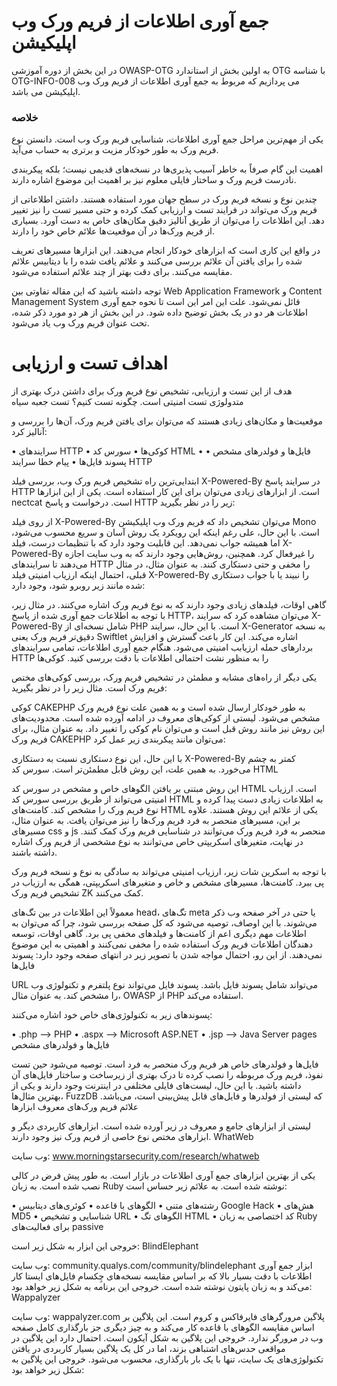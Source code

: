 # جمع آوری اطلاعات از فریم ورک وب اپلیکیشن

در این بخش از دوره آموزشی OWASP-OTG به اولین بخش از استاندارد OTG با شناسه OTG-INFO-008 می پردازیم که مربوط به جمع آوری اطلاعات از فریم ورک وب اپلیکیشن می باشد.
### خلاصه

یکی از مهم‌ترین مراحل جمع آوری اطلاعات، شناسایی فریم ورک وب است. دانستن نوع فریم ورک به طور خودکار مزیت و برتری به حساب می‌آید.

اهمیت این گام صرفاً به خاطر آسیب پذیری‌ها در نسخه‌های قدیمی نیست؛ بلکه پیکربندی نادرست فریم ورک و ساختار فایلی معلوم نیز بر اهمیت این موضوع اشاره دارند.

چندین نوع و نسخه فریم ورک در سطح جهان مورد استفاده هستند. داشتن اطلاعاتی از فریم ورک می‌تواند در فرایند تست و ارزیابی کمک کرده و حتی مسیر تست را نیز تغییر دهد. این اطلاعات را می‌توان از طریق آنالیز دقیق مکان‌های خاص به دست آورد. بسیاری از فریم ورک‌ها در آن موقعیت‌ها علائم خاص خود را دارند.

در واقع این کاری است که ابزارهای خودکار انجام می‌دهند. این ابزارها مسیرهای تعریف شده را برای یافتن آن علائم بررسی می‌کنند و علائم یافت شده را با دیتابیس علائم مقایسه می‌کنند. برای دقت بهتر از چند علائم استفاده می‌شود.

توجه داشته باشید که این مقاله تفاوتی بین Web Application Framework و Content Management System قائل نمی‌شود. علت این امر این است تا نحوه جمع آوری اطلاعات هر دو در یک بخش توضیح داده شود. در این بخش از هر دو مورد ذکر شده، تحت عنوان فریم ورک وب یاد می‌شود.
# اهداف تست و ارزیابی

هدف از این تست و ارزیابی، تشخیص نوع فریم ورک برای داشتن درک بهتری از متدولوژی تست امنیتی است.
چگونه تست کنیم؟
تست جعبه سیاه

موقعیت‌ها و مکان‌های زیادی هستند که می‌توان برای یافتن فریم ورک، آن‌ها را بررسی و آنالیز کرد:

• سرایندهای HTTP
• کوکی‌ها
• سورس کد HTML
• فایل‌ها و فولدرهای مشخص
• پسوند فایل‌ها
• پیام خطا
سرایند HTTP

ابتدایی‌ترین راه تشخیص فریم ورک وب، بررسی فیلد X-Powered-By در سرایند پاسخ HTTP است. از ابزارهای زیادی می‌توان برای این کار استفاده است. یکی از این ابزارها nectcat است. درخواست و پاسخ HTTP زیر را در نظر بگیرید:

از روی فیلد X-Powered-By می‌توان تشخیص داد که فریم ورک وب اپلیکیشن Mono است. با این حال، علی رغم اینکه این رویکرد یک روش آسان و سریع محسوب می‌شود، اما همیشه جواب نمی‌دهد. این قابلیت وجود دارد که با تنظیمات درست، فیلد X-Powered-By را غیرفعال کرد. همچنین، روش‌هایی وجود دارند که به وب سایت اجازه می‌دهند تا سرایندهای HTTP را مخفی و حتی دستکاری کنند. به عنوان مثال، در مثال قبلی، احتمال اینکه ارزیاب امنیتی فیلد X-Powered-By را نبیند یا با جواب دستکاری شده مانند زیر روبرو شود، وجود دارد:

گاهی اوقات، فیلدهای زیادی وجود دارند که به نوع فریم ورک اشاره می‌کنند. در مثال زیر، با توجه به اطلاعات جمع آوری شده از پاسخ HTTP، می‌توان مشاهده کرد که سرایند X-Powered-By شامل نسخه‌ای از PHP است. با این حال، سرایند X-Generator به نسخه دقیق‌تر فریم ورک یعنی Swiftlet اشاره می‌کند. این کار باعث گسترش و افزایش بردارهای حمله ارزیابب امنیتی می‌شود. هنگام جمع آوری اطلاعات، تمامی سرایندهای HTTP را به منظور نشت احتمالی اطلاعات با دقت بررسی کنید.
کوکی‌ها

یکی دیگر از راه‌های مشابه و مطمئن در تشخیص فریم ورک، بررسی کوکی‌های مختص فریم ورک است. مثال زیر را در نظر بگیرید:

کوکی CAKEPHP به طور خودکار ارسال شده است و به همین علت نوع فریم ورک مشخص می‌شود. لیستی از کوکی‌های معروف در ادامه آورده شده است. محدودیت‌های این روش نیز مانند روش قبل است و می‌توان نام کوکی را تغییر داد. به عنوان مثال، برای فریم ورک CAKEPHP می‌توان مانند پیکربندی زیر عمل کرد:

با این حال، این نوع دستکاری نسبت به دستکاری X-Powered-By کمتر به چشم می‌خورد. به همین علت، این روش قابل مطمئن‌تر است.
سورس کد HTML

این روش مبتنی بر یافتن الگوهای خاص و مشخص در سورس کد HTML است. ارزیاب امنیتی می‌تواند از طریق بررسی سورس کد HTML به اطلاعات زیادی دست پیدا کرده و نوع فریم ورک را مشخص کند. کامنت‌های HTML یکی از علائم این روش هستند. علاوه بر این، مسیرهای منحصر به فرد فریم ورک‌ها را نیز می‌توان یافت. به عنوان مثال، مسیرهای css و js منحصر به فرد فریم ورک می‌توانند در شناسایی فریم ورک کمک کنند. در نهایت، متغیرهای اسکریپتی خاص می‌توانند به نوع مشخصی از فریم ورک اشاره داشته باشند.

با توجه به اسکرین شات زیر، ارزیاب امنیتی می‌تواند به سادگی به نوع و نسخه فریم ورک پی ببرد. کامنت‌ها، مسیرهای مشخص و خاص و متغیرهای اسکریپتی، همگی به ارزیاب در تشخیص فریم ورک ZK کمک می‌کنند.

معمولاً این اطلاعات در بین تگ‌های head، تگ‌های meta یا حتی در آخر صفحه وب ذکر می‌شوند. با این اوصاف، توصیه می‌شود که کل صفحه بررسی شود، چرا که می‌توان به اطلاعات مهم دیگری اعم از کامنت‌ها و فیلدهای مخفی پی برد. گاهی اوقات، توسعه دهندگان اطلاعات فریم ورک استفاده شده را مخفی نمی‌کنند و اهمیتی به این موضوع نمی‌دهند. از این رو، احتمال مواجه شدن با تصویر زیر در انتهای صفحه وجود دارد:
پسوند فایل‌ها

URL می‌تواند شامل پسوند فایل باشد. پسوند فایل می‌تواند نوع پلتفرم و تکنولوژی وب را مشخص کند. به عنوان مثال، OWASP از PHP استفاده می‌کند.

پسوندهای زیر به تکنولوژی‌های خاص خود اشاره می‌کنند:

• .php –> PHP
• .aspx –> Microsoft ASP.NET
• .jsp –> Java Server pages
فایل‌ها و فولدرهای مشخص

فایل‌ها و فولدرهای خاص هر فریم ورک منحصر به فرد است. توصیه می‌شود حین تست نفوذ، فریم ورک مربوطه را نصب کرده تا درک بهتری از زیرساخت و ساختار فایل‌های آن داشته باشید. با این حال، لیست‌های فایلی مختلفی در اینترنت وجود دارند و یکی از بهترین‌ مثال‌ها، FuzzDB که لیستی از فولدرها و فایل‌های قابل پیش‌بینی است، می‌باشد.
علائم فریم ورک‌های معروف
ابزارها

لیستی از ابزارهای جامع و معروف در زیر آورده شده است. ابزارهای کاربردی دیگر و ابزارهای مختص نوع خاصی از فریم ورک نیز وجود دارند.
WhatWeb

وب سایت: www.morningstarsecurity.com/research/whatweb

یکی از بهترین ابزارهای جمع آوری اطلاعات در بازار است. به طور پیش فرض در کالی نصب شده است. به زبان Ruby نوشته شده است. به علائم زیر حساس است:

• رشته‌های متنی
• الگوهای با قاعده
• کوئری‌های دیتابیس Google Hack
• هش‌های MD5
• شناسایی و تشخیص URL
• الگوهای تگ HTML
• کد اختصاصی به زبان Ruby برای فعالیت‌های passive

خروجی این ابزار به شکل زیر است:
BlindElephant

وب سایت: community.qualys.com/community/blindelephant
ابزار جمع آوری اطلاعات با دقت بسیار بالا که بر اساس مقایسه نسخه‌های چِکسام فایل‌های ایستا کار می‌کند و به زبان پایتون نوشته شده است. خروجی این برنامه به شکل زیر خواهد بود:
Wappalyzer

وب سایت: wappalyzer.com
پلاگین مرورگرهای فایرفاکس و کروم است. این پلاگین بر اساس مقایسه الگوهای با قاعده کار می‌کند و به چیز دیگری جز بارگذاری کامل صفحه وب در مرورگر ندارد. خروجی این پلاگین به شکل آیکون است. احتمال دارد این پلاگین در مواقعی حدس‌های اشتباهی بزند، اما در کل یک پلاگین بسیار کاربردی در یافتن تکنولوژی‌های یک سایت، تنها با یک بار بارگذاری، محسوب می‌شود. خروجی این پلاگین به شکل زیر خواهد بود:
